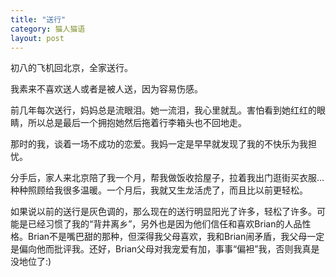 ```yaml
---
title: "送行"
category: 猫人猫语
layout: post
---
```

初八的飞机回北京，全家送行。

我素来不喜欢送人或者是被人送，因为容易伤感。

前几年每次送行，妈妈总是流眼泪。她一流泪，我心里就乱。害怕看到她红红的眼睛，所以总是最后一个拥抱她然后拖着行李箱头也不回地走。

那时的我，谈着一场不成功的恋爱。我妈一定是早早就发现了我的不快乐为我担忧。

分手后，家人来北京陪了我一个月，帮我做饭收拾屋子，拉着我出门逛街买衣服…种种照顾给我很多温暖。一个月后，我就又生龙活虎了，而且比以前更轻松。

如果说以前的送行是灰色调的，那么现在的送行明显阳光了许多，轻松了许多。可能是已经习惯了我的“背井离乡”，另外也是因为他们信任和喜欢Brian的人品性格。Brian不是嘴巴甜的那种，但深得我父母喜欢，我和Brian闹矛盾，我父母一定是偏向他而批评我。还好，Brian父母对我宠爱有加，事事“偏袒”我，否则我真是没地位了:)



